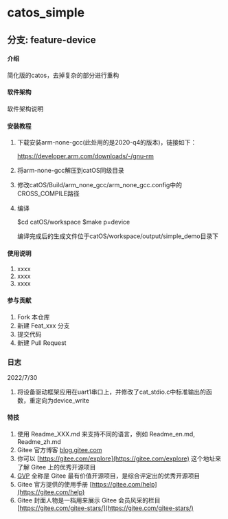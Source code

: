 # catos_simple
## 分支: feature-device

#### 介绍
简化版的catos，去掉复杂的部分进行重构

#### 软件架构
软件架构说明


#### 安装教程

1.  下载安装arm-none-gcc(此处用的是2020-q4的版本)，链接如下：

    https://developer.arm.com/downloads/-/gnu-rm

2.  将arm-none-gcc解压到catOS同级目录

3.  修改catOS/Build/arm_none_gcc/arm_none_gcc.config中的CROSS_COMPILE路径

4.  编译

    $cd catOS/workspace
    $make p=device

    编译完成后的生成文件位于catOS/workspace/output/simple_demo目录下


#### 使用说明

1.  xxxx
2.  xxxx
3.  xxxx

#### 参与贡献

1.  Fork 本仓库
2.  新建 Feat_xxx 分支
3.  提交代码
4.  新建 Pull Request

### 日志
2022/7/30
1. 将设备驱动框架应用在uart1串口上，并修改了cat_stdio.c中标准输出的函数，重定向为device_write


#### 特技

1.  使用 Readme\_XXX.md 来支持不同的语言，例如 Readme\_en.md, Readme\_zh.md
2.  Gitee 官方博客 [blog.gitee.com](https://blog.gitee.com)
3.  你可以 [https://gitee.com/explore](https://gitee.com/explore) 这个地址来了解 Gitee 上的优秀开源项目
4.  [GVP](https://gitee.com/gvp) 全称是 Gitee 最有价值开源项目，是综合评定出的优秀开源项目
5.  Gitee 官方提供的使用手册 [https://gitee.com/help](https://gitee.com/help)
6.  Gitee 封面人物是一档用来展示 Gitee 会员风采的栏目 [https://gitee.com/gitee-stars/](https://gitee.com/gitee-stars/)
